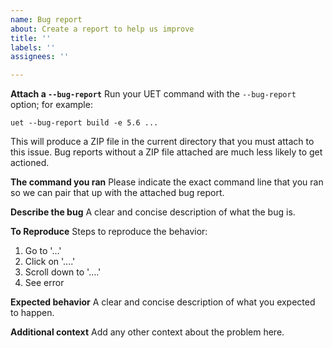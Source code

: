 ```yaml
---
name: Bug report
about: Create a report to help us improve
title: ''
labels: ''
assignees: ''

---
```


**Attach a `--bug-report`**
Run your UET command with the `--bug-report` option; for example:

```
uet --bug-report build -e 5.6 ...
```

This will produce a ZIP file in the current directory that you must attach to this issue. Bug reports without a ZIP file attached are much less likely to get actioned.

**The command you ran**
Please indicate the exact command line that you ran so we can pair that up with the attached bug report.

**Describe the bug**
A clear and concise description of what the bug is.

**To Reproduce**
Steps to reproduce the behavior:
1. Go to '...'
2. Click on '....'
3. Scroll down to '....'
4. See error

**Expected behavior**
A clear and concise description of what you expected to happen.

**Additional context**
Add any other context about the problem here.
